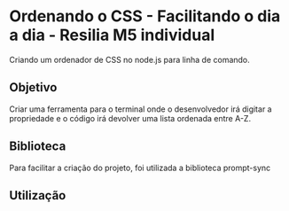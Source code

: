 # Ordenando o CSS - Facilitando o dia a dia - Resilia M5 individual
Criando um ordenador de CSS no node.js para linha de comando. 

## Objetivo
Criar uma ferramenta para o terminal onde o desenvolvedor irá digitar a propriedade e o código irá devolver uma lista ordenada entre A-Z.

## Biblioteca
Para facilitar a criação do projeto, foi utilizada a biblioteca prompt-sync

## Utilização
